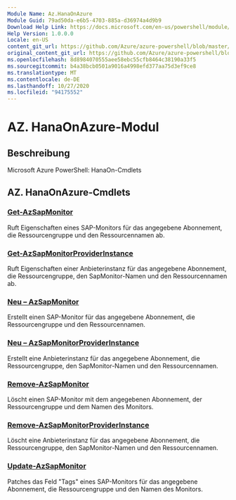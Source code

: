```yaml
---
Module Name: Az.HanaOnAzure
Module Guid: 79ad50da-e6b5-4703-885a-d36974a4d9b9
Download Help Link: https://docs.microsoft.com/en-us/powershell/module/az.hanaonazure
Help Version: 1.0.0.0
Locale: en-US
content_git_url: https://github.com/Azure/azure-powershell/blob/master/src/HanaOnAzure/help/Az.HanaOnAzure.md
original_content_git_url: https://github.com/Azure/azure-powershell/blob/master/src/HanaOnAzure/help/Az.HanaOnAzure.md
ms.openlocfilehash: 8d8984070555aee58ebc55cfb8464c38190a33f5
ms.sourcegitcommit: b4a38bcb0501a9016a4998efd377aa75d3ef9ce8
ms.translationtype: MT
ms.contentlocale: de-DE
ms.lasthandoff: 10/27/2020
ms.locfileid: "94175552"
---
```

# AZ. HanaOnAzure-Modul
## Beschreibung
Microsoft Azure PowerShell: HanaOn-Cmdlets

## AZ. HanaOnAzure-Cmdlets
### [Get-AzSapMonitor](Get-AzSapMonitor.md)
Ruft Eigenschaften eines SAP-Monitors für das angegebene Abonnement, die Ressourcengruppe und den Ressourcennamen ab.

### [Get-AzSapMonitorProviderInstance](Get-AzSapMonitorProviderInstance.md)
Ruft Eigenschaften einer Anbieterinstanz für das angegebene Abonnement, die Ressourcengruppe, den SapMonitor-Namen und den Ressourcennamen ab.

### [Neu – AzSapMonitor](New-AzSapMonitor.md)
Erstellt einen SAP-Monitor für das angegebene Abonnement, die Ressourcengruppe und den Ressourcennamen.

### [Neu – AzSapMonitorProviderInstance](New-AzSapMonitorProviderInstance.md)
Erstellt eine Anbieterinstanz für das angegebene Abonnement, die Ressourcengruppe, den SapMonitor-Namen und den Ressourcennamen.

### [Remove-AzSapMonitor](Remove-AzSapMonitor.md)
Löscht einen SAP-Monitor mit dem angegebenen Abonnement, der Ressourcengruppe und dem Namen des Monitors.

### [Remove-AzSapMonitorProviderInstance](Remove-AzSapMonitorProviderInstance.md)
Löscht eine Anbieterinstanz für das angegebene Abonnement, die Ressourcengruppe, den SapMonitor-Namen und den Ressourcennamen.

### [Update-AzSapMonitor](Update-AzSapMonitor.md)
Patches das Feld "Tags" eines SAP-Monitors für das angegebene Abonnement, die Ressourcengruppe und den Namen des Monitors.

